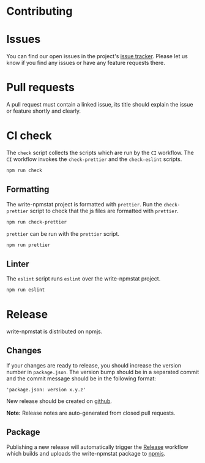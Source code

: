 # Contributing

# Issues

You can find our open issues in the project's [issue tracker](https://github.com/veghdev/write-npmstat/issues). Please let us know if you find any issues or have any feature requests there.

# Pull requests

A pull request must contain a linked issue, its title should explain the issue or feature shortly and clearly.

# CI check

The `check` script collects the scripts which are run by the `CI` workflow.
The `CI` workflow invokes the `check-prettier` and the `check-eslint` scripts.

```sh
npm run check
```

## Formatting

The write-npmstat project is formatted with `prettier`.
Run the `check-prettier` script to check that the js files are formatted with `prettier`.

```sh
npm run check-prettier
```

`prettier` can be run with the `prettier` script.

```sh
npm run prettier
```

## Linter

The `eslint` script runs `eslint` over the write-npmstat project.

```sh
npm run eslint
```

# Release

write-npmstat is distributed on npmjs.

## Changes

If your changes are ready to release, you should increase the version number in `package.json`. The version bump should be in a separated commit 
and the commit message should be in the following format:

```
'package.json: version x.y.z'
```

New release should be created on [github](https://github.com/veghdev/write-npmstat/releases/new).

**Note:** Release notes are auto-generated from closed pull requests.

## Package

Publishing a new release will automatically trigger the [Release](https://github.com/veghdev/write-npmstat/blob/main/.github/workflows/release.yml) workflow which builds and uploads the write-npmstat package to [npmjs](https://www.npmjs.com/package/write-npmstat/).
